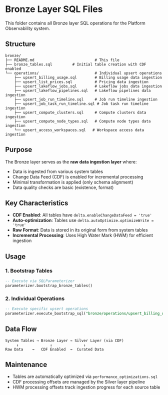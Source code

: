 # Bronze Layer SQL Files

This folder contains all Bronze layer SQL operations for the Platform Observability system.

## Structure

```
bronze/
├── README.md                           # This file
├── bronze_tables.sql         # Initial table creation with CDF enabled
└── operations/                         # Individual upsert operations
    ├── upsert_billing_usage.sql        # Billing usage data ingestion
    ├── upsert_list_prices.sql          # Pricing data ingestion
    ├── upsert_lakeflow_jobs.sql        # Lakeflow jobs data ingestion
    ├── upsert_lakeflow_pipelines.sql   # Lakeflow pipelines data ingestion
    ├── upsert_job_run_timeline.sql     # Job run timeline ingestion
    ├── upsert_job_task_run_timeline.sql # Job task run timeline ingestion
    ├── upsert_compute_clusters.sql     # Compute clusters data ingestion
    ├── upsert_compute_node_types.sql   # Compute node types data ingestion
    └── upsert_access_workspaces.sql   # Workspace access data ingestion
```

## Purpose

The Bronze layer serves as the **raw data ingestion layer** where:
- Data is ingested from various system tables
- Change Data Feed (CDF) is enabled for incremental processing
- Minimal transformation is applied (only schema alignment)
- Data quality checks are basic (existence, format)

## Key Characteristics

- **CDF Enabled**: All tables have `delta.enableChangeDataFeed = 'true'`
- **Auto-optimization**: Tables use `delta.autoOptimize.optimizeWrite = 'true'`
- **Raw Format**: Data is stored in its original form from system tables
- **Incremental Processing**: Uses High Water Mark (HWM) for efficient ingestion

## Usage

### 1. Bootstrap Tables
```sql
-- Execute via SQLParameterizer
parameterizer.bootstrap_bronze_tables()
```

### 2. Individual Operations
```sql
-- Execute specific upsert operations
parameterizer.execute_bootstrap_sql("bronze/operations/upsert_billing_usage")
```

## Data Flow

```
System Tables → Bronze Layer → Silver Layer (via CDF)
     ↓              ↓              ↓
Raw Data    →   CDF Enabled  →  Curated Data
```

## Maintenance

- Tables are automatically optimized via `performance_optimizations.sql`
- CDF processing offsets are managed by the Silver layer pipeline
- HWM processing offsets track ingestion progress for each source table
